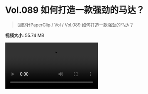 # Vol.089 如何打造一款强劲的马达？

> 回形针PaperClip / Vol / Vol.089 如何打造一款强劲的马达？

**视频大小**: 55.74 MB

<div class="video"><video src="https://file.hsyhx.top/video/PaperClip/Vol/089.mp4" controls preload>🤔 您的浏览器不支持 video 标签</video></div>